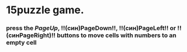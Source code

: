 # 15puzzle game. 
### press the *PageUp*, !!(син)PageDown!!, !!(син)PageLeft!! or !!(синPageRight)!! buttons to move cells with numbers to an empty cell
